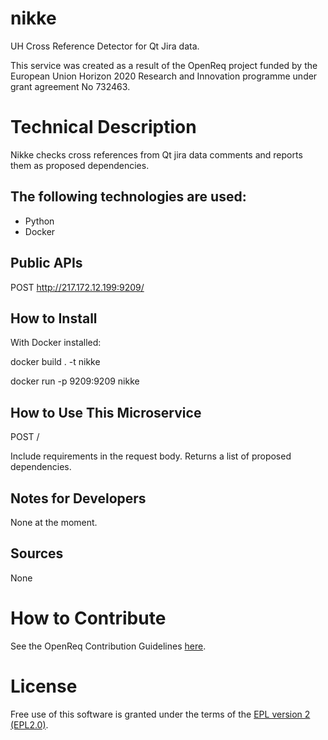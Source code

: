 # nikke
UH Cross Reference Detector for Qt Jira data.

This service was created as a result of the OpenReq project funded by the European Union Horizon 2020 Research and Innovation programme under grant agreement No 732463.

# Technical Description

Nikke checks cross references from Qt jira data comments and reports them as proposed dependencies.

## The following technologies are used:
- Python
- Docker
	
## Public APIs

POST http://217.172.12.199:9209/

## How to Install

With Docker installed:

docker build . -t nikke

docker run -p 9209:9209 nikke

## How to Use This Microservice

POST /

Include requirements in the request body. Returns a list of proposed dependencies.

## Notes for Developers

None at the moment.

## Sources

None

# How to Contribute
See the OpenReq Contribution Guidelines [here](https://github.com/OpenReqEU/OpenReq/blob/master/CONTRIBUTING.md).

# License

Free use of this software is granted under the terms of the [EPL version 2 (EPL2.0)](https://www.eclipse.org/legal/epl-2.0/).

